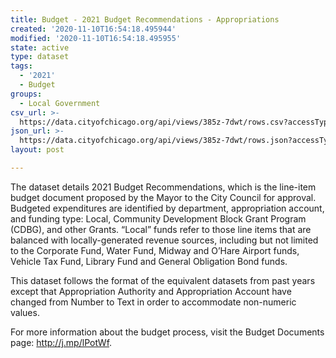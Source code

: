 ```yaml
---
title: Budget - 2021 Budget Recommendations - Appropriations
created: '2020-11-10T16:54:18.495944'
modified: '2020-11-10T16:54:18.495955'
state: active
type: dataset
tags:
  - '2021'
  - Budget
groups:
  - Local Government
csv_url: >-
  https://data.cityofchicago.org/api/views/385z-7dwt/rows.csv?accessType=DOWNLOAD
json_url: >-
  https://data.cityofchicago.org/api/views/385z-7dwt/rows.json?accessType=DOWNLOAD
layout: post

---
```

The dataset details 2021 Budget Recommendations, which is the line-item budget document proposed by the Mayor to the City Council for approval. Budgeted expenditures are identified by department, appropriation account, and funding type: Local, Community Development Block Grant Program (CDBG), and other Grants. “Local” funds refer to those line items that are balanced with locally-generated revenue sources, including but not limited to the Corporate Fund, Water Fund, Midway and O’Hare Airport funds, Vehicle Tax Fund, Library Fund and General Obligation Bond funds.

This dataset follows the format of the equivalent datasets from past years except that Appropriation Authority and Appropriation Account have changed from Number to Text in order to accommodate non-numeric values.

 For more information about the budget process, visit the Budget Documents page: http://j.mp/lPotWf.
